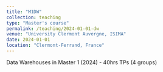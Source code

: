 ```yaml
---
title: "M1DW"
collection: teaching
type: "Master's course"
permalink: /teaching/2024-01-01-dw
venue: "University Clermont Auvergne, ISIMA"
date: 2024-01-01
location: "Clermont-Ferrand, France"
---
```


Data Warehouses in Master 1 (2024)
    - 40hrs TPs (4 groups) 